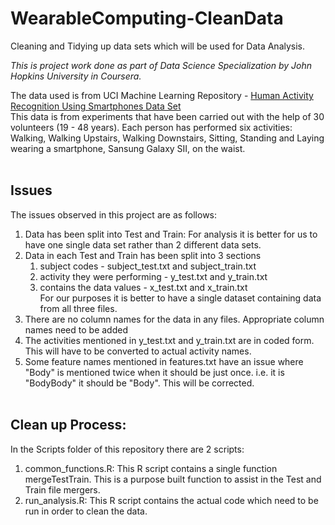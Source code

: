# WearableComputing-CleanData
Cleaning and Tidying up data sets which will be used for Data Analysis.

<i>This is project work done as part of Data Science Specialization by John Hopkins University in Coursera.</i>

The data used is from UCI Machine Learning Repository - <a href="http://archive.ics.uci.edu/ml/datasets/Human+Activity+Recognition+Using+Smartphones">Human Activity Recognition Using Smartphones Data Set</a><br>
This data is from experiments that have been carried out with the help of 30 volunteers (19 - 48 years). Each person has 
performed six activities: Walking, Walking Upstairs, Walking Downstairs, Sitting, Standing and Laying wearing a smartphone,
Sansung Galaxy SII, on the waist.
<BR><BR>
## Issues
The issues observed in this project are as follows:<br>
1. Data has been split into Test and Train: For analysis it is better for us to have one single data set rather than 2 different data sets.
2. Data in each Test and Train has been split into 3 sections
    1. subject codes - subject_test.txt and subject_train.txt
    2. activity they were performing - y_test.txt and y_train.txt 
    3. contains the data values - x_test.txt and x_train.txt<BR>
  For our purposes it is better to have a single dataset containing data from all three files.
3. There are no column names for the data in any files. Appropriate column names need to be added
4. The activities mentioned in y_test.txt and y_train.txt are in coded form. This will have to be converted to actual activity names.
5. Some feature names mentioned in features.txt have an issue where "Body" is mentioned twice when it should be just once. i.e. it is "BodyBody" it should be "Body". This will be corrected.
<BR><BR>
## Clean up Process:
In the Scripts folder of this repository there are 2 scripts:
1. common_functions.R: This R script contains a single function mergeTestTrain. This is a purpose built function to assist in the Test and Train file mergers.
2. run_analysis.R: This R script contains the actual code which need to be run in order to clean the data.
